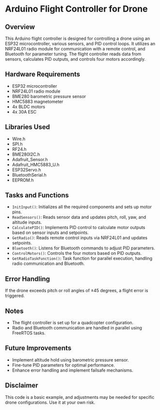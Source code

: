 # Arduino Flight Controller for Drone

## Overview

This Arduino flight controller is designed for controlling a drone using an ESP32 microcontroller, various sensors, and PID control loops. It utilizes an NRF24L01 radio module for communication with a remote control, and Bluetooth for parameter tuning. The flight controller reads data from sensors, calculates PID outputs, and controls four motors accordingly.

## Hardware Requirements

- ESP32 microcontroller
- NRF24L01 radio module
- BME280 barometric pressure sensor
- HMC5883 magnetometer
- 4x BLDC motors
- 4x 30A ESC

## Libraries Used

- Wire.h
- SPI.h
- RF24.h
- BME280I2C.h
- Adafruit_Sensor.h
- Adafruit_HMC5883_U.h
- ESP32Servo.h
- BluetoothSerial.h
- EEPROM.h

## Tasks and Functions

- `InitInput()`: Initializes all the required components and sets up motor pins.
- `ReadSensors()`: Reads sensor data and updates pitch, roll, yaw, and altitude inputs.
- `CalculatePID()`: Implements PID control to calculate motor outputs based on sensor inputs and setpoints.
- `GetRadio()`: Reads remote control inputs via NRF24L01 and updates setpoints.
- `Bluetooth()`: Listens for Bluetooth commands to adjust PID parameters.
- `ControlMotors()`: Controls the four motors based on PID outputs.
- `GetRadioTaskFunction()`: Task function for parallel execution, handling radio communication and Bluetooth.

## Error Handling

If the drone exceeds pitch or roll angles of ±45 degrees, a flight error is triggered.

## Notes

- The flight controller is set up for a quadcopter configuration.
- Radio and Bluetooth communication are handled in parallel using FreeRTOS tasks.

## Future Improvements

- Implement altitude hold using barometric pressure sensor.
- Fine-tune PID parameters for optimal performance.
- Enhance error handling and implement failsafe mechanisms.

## Disclaimer

This code is a basic example, and adjustments may be needed for specific drone configurations. Use it at your own risk.
